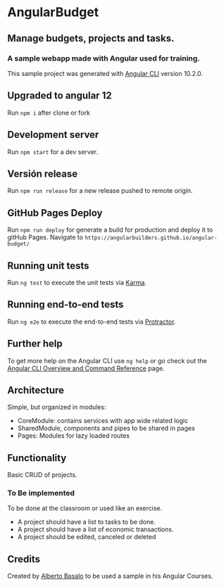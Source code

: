 # AngularBudget

## Manage budgets, projects and tasks.

### A sample webapp made with Angular used for training.

This sample project was generated with [Angular CLI](https://github.com/angular/angular-cli) version 10.2.0.

## Upgraded to angular 12

Run `npm i` after clone or fork

## Development server

Run `npm start` for a dev server.

## Versión release

Run `npm run release` for a new release pushed to remote origin.

## GitHub Pages Deploy

Run `npm run deploy` for generate a build for production and deploy it to gitHub Pages. Navigate to `https://angularbuilders.github.io/angular-budget/`

## Running unit tests

Run `ng test` to execute the unit tests via [Karma](https://karma-runner.github.io).

## Running end-to-end tests

Run `ng e2e` to execute the end-to-end tests via [Protractor](http://www.protractortest.org/).

## Further help

To get more help on the Angular CLI use `ng help` or go check out the [Angular CLI Overview and Command Reference](https://angular.io/cli) page.

## Architecture

Simple, but organized in modules:

- CoreModule: contains services with app wide related logic
- SharedModule, components and pipes to be shared in pages
- Pages: Modules for lazy loaded routes

## Functionality

Basic CRUD of projects.

### To Be implemented

To be done at the classroom or used like an exercise.

- A project should have a list to tasks to be done.
- A project should have a list of economic transactions.
- A project should be edited, canceled or deleted

## Credits

Created by [Alberto Basalo](https://twitter.com/albertobasalo) to be used a sample in his Angular Courses.
